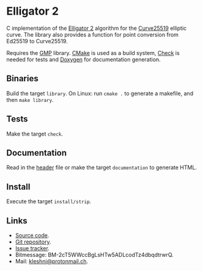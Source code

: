 Elligator 2
===========

C implementation of the [Elligator 2](https://elligator.cr.yp.to/elligator-20130828.pdf) algorithm for the [Curve25519](https://cr.yp.to/ecdh.html) elliptic curve. The library also provides a function for point conversion from Ed25519 to Curve25519.

Requires the [GMP](https://gmplib.org/) library. [CMake](https://cmake.org/) is used as a build system, [Check](https://libcheck.github.io/check/) is needed for tests and [Doxygen](https://www.stack.nl/~dimitri/doxygen/) for documentation generation.

Binaries
--------

Build the target `library`. On Linux: run `cmake .` to generate a makefile, and then `make library`.

Tests
-----

Make the target `check`.

Documentation
-------------

Read in the [header](elligator-2-curve25519.h) file or make the target `documentation` to generate HTML.

Install
-------

Execute the target `install/strip`.

Links
-----

* [Source code](https://github.com/Kleshni/Elligator-2/archive/master.zip).
* [Git repository](https://github.com/Kleshni/Elligator-2.git).
* [Issue tracker](https://github.com/Kleshni/Elligator-2/issues).
* Bitmessage: BM-2cT5WWccBgLsHTw5ADLcodTz4dbqdtrwrQ.
* Mail: [kleshni@protonmail.ch](mailto:kleshni@protonmail.ch).
